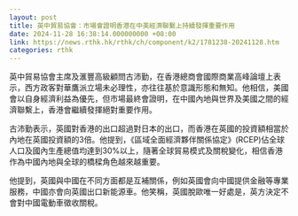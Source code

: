 ```yaml
---
layout: post
title: 英中貿易協會：市場會證明香港在中美經濟聯繫上持續發揮重要作用
date: 2024-11-28 16:38:14.000000000 +08:00
link: https://news.rthk.hk/rthk/ch/component/k2/1781238-20241128.htm
categories: rthk
---
```


英中貿易協會主席及滙豐高級顧問古沛勤，在香港總商會國際商業高峰論壇上表示，西方政客對華鷹派立場未必理性，亦往往基於意識形態和無知。他相信，美國會以自身經濟利益為優先，但市場最終會證明，在中國內地與世界及美國之間的經濟聯繫上，香港會繼續發揮絕對重要作用。

古沛勤表示，英國對香港的出口超過對日本的出口，而香港在英國的投資額相當於內地在英國投資額的3倍。他提到，《區域全面經濟夥伴關係協定》(RCEP)佔全球人口及國內生產總值均達到30%以上，隨著全球貿易模式及關稅變化，相信香港作為中國內地與全球的橋樑角色越來越重要。

他提到，英國與中國在不同方面都是互補關係，例如英國會向中國提供金融等專業服務，中國亦會向英國出口新能源車。他笑稱，英國脫歐唯一好處是，英方決定不會對中國電動車徵收關稅。
